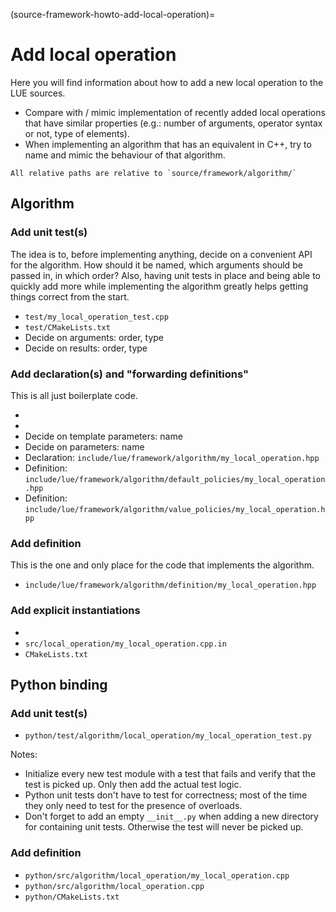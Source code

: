 (source-framework-howto-add-local-operation)=

# Add local operation

Here you will find information about how to add a new local operation to the LUE sources.

- Compare with / mimic implementation of recently added local operations that have similar properties
  (e.g.: number of arguments, operator syntax or not, type of elements).
- When implementing an algorithm that has an equivalent in C++, try to name and mimic the behaviour of that
  algorithm.

```{note}
All relative paths are relative to `source/framework/algorithm/`
```


## Algorithm

### Add unit test(s)

The idea is to, before implementing anything, decide on a convenient API for the algorithm. How should it be
named, which arguments should be passed in, in which order? Also, having unit tests in place and being able to
quickly add more while implementing the algorithm greatly helps getting things correct from the start.

- `test/my_local_operation_test.cpp`
- `test/CMakeLists.txt`
- Decide on arguments: order, type
- Decide on results: order, type


### Add declaration(s) and "forwarding definitions"

This is all just boilerplate code.

- [](#source-framework-algorithm-policies)
- [](#source-framework-algorithm-templates)
- Decide on template parameters: name
- Decide on parameters: name
- Declaration: `include/lue/framework/algorithm/my_local_operation.hpp`
- Definition: `include/lue/framework/algorithm/default_policies/my_local_operation.hpp`
- Definition: `include/lue/framework/algorithm/value_policies/my_local_operation.hpp`


### Add definition

This is the one and only place for the code that implements the algorithm.

- `include/lue/framework/algorithm/definition/my_local_operation.hpp`


### Add explicit instantiations

- [](#source-framework-algorithm-templates)
- `src/local_operation/my_local_operation.cpp.in`
- `CMakeLists.txt`


## Python binding

### Add unit test(s)

- `python/test/algorithm/local_operation/my_local_operation_test.py`


Notes:

- Initialize every new test module with a test that fails and verify that the test is picked up. Only then add
  the actual test logic.
- Python unit tests don't have to test for correctness; most of the time they only need to test for the
  presence of overloads.
- Don't forget to add an empty `__init__.py` when adding a new directory for containing unit tests. Otherwise
  the test will never be picked up.


### Add definition

- `python/src/algorithm/local_operation/my_local_operation.cpp`
- `python/src/algorithm/local_operation.cpp`
- `python/CMakeLists.txt`

